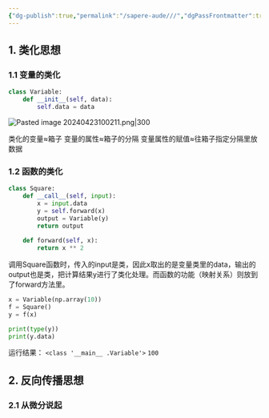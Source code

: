 ```yaml
---
{"dg-publish":true,"permalink":"/sapere-aude///","dgPassFrontmatter":true}
---
```


## 1. 类化思想
### 1.1 变量的类化

```python
class Variable: 
	def __init__(self, data): 
		self.data = data
```

![Pasted image 20240423100211.png|300](/img/user/TARDIS/Assets/2024/Pasted%20image%2020240423100211.png)

类化的变量≈箱子
变量的属性≈箱子的分隔
变量属性的赋值≈往箱子指定分隔里放数据
### 1.2 函数的类化
```python
class Square: 
	def __call__(self, input): 
		x = input.data
		y = self.forward(x)
		output = Variable(y)
		return output
		
	def forward(self, x):
	    return x ** 2
```

调用Square函数时，传入的input是类，因此x取出的是变量类里的data，输出的output也是类，把计算结果y进行了类化处理。而函数的功能（映射关系）则放到了forward方法里。

```python
x = Variable(np.array(10))
f = Square()
y = f(x)

print(type(y)) 
print(y.data)
```

运行结果：
`<class '__main__ .Variable'>`
`100`

## 2. 反向传播思想
### 2.1 从微分说起
